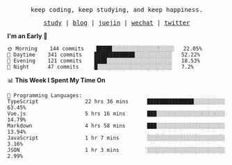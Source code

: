 <p align="center">
  <samp>
    <span>keep coding, keep studying, and keep happiness.</span>
  </samp>
</p>

<p align="center">
  <samp>
    <a href="https://github.com/ouduidui/fe-study">study</a> |
    <a href="https://ouduidui.cn">blog</a>  |
    <a href="https://juejin.cn/user/4309700183594366">juejin</a> |
    <a href="https://user-images.githubusercontent.com/54696834/159862985-5fbb577a-ba1b-4941-9f99-98cee13b7a60.jpeg">wechat</a> |
    <a href="https://twitter.com/ouduidui">twitter</a>
  </samp>
</p>

<!--START_SECTION:waka-->
**I'm an Early 🐤** 

```text
🌞 Morning    144 commits    █████░░░░░░░░░░░░░░░░░░░░   22.05% 
🌆 Daytime    341 commits    █████████████░░░░░░░░░░░░   52.22% 
🌃 Evening    121 commits    ████░░░░░░░░░░░░░░░░░░░░░   18.53% 
🌙 Night      47 commits     █░░░░░░░░░░░░░░░░░░░░░░░░   7.2%

```


📊 **This Week I Spent My Time On** 

```text
💬 Programming Languages: 
TypeScript               22 hrs 36 mins      ███████████████░░░░░░░░░░   63.45% 
Vue.js                   5 hrs 16 mins       ███░░░░░░░░░░░░░░░░░░░░░░   14.79% 
Markdown                 4 hrs 58 mins       ███░░░░░░░░░░░░░░░░░░░░░░   13.94% 
JavaScript               1 hr 7 mins         ░░░░░░░░░░░░░░░░░░░░░░░░░   3.16% 
JSON                     1 hr 3 mins         ░░░░░░░░░░░░░░░░░░░░░░░░░   2.99%

```


<!--END_SECTION:waka-->
